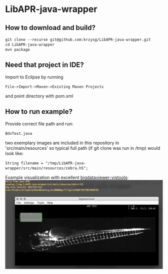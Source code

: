 # LibAPR-java-wrapper


## How to download and build?

```
git clone --recurse git@github.com:krzysg/LibAPR-java-wrapper.git
cd LibAPR-java-wrapper
mvn package
```

## Need that project in IDE?
Import to Eclipse by running
```
File->Import->Maven->Existing Maven Projects
```
and point directory with pom.xml


## How to run example?
Provide correct file path and run:

```
BdvTest.java
```

two exemplary images are included in this repository in 'src/main/resources' so typical full path (if git clone was run in /tmp) would look like:
```
String filename = "/tmp/LibAPR-java-wrapper/src/main/resources/zebra.h5";
```

Example visualization with excellent [bigdataviewer-vistools](https://github.com/bigdataviewer/bigdataviewer-vistools):
![run with provided zebra.h5](src/main/resources/screen.png/?raw=true)
